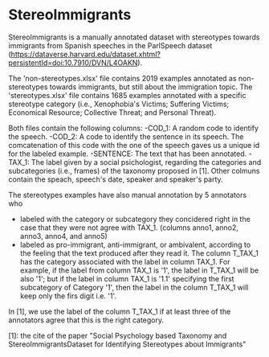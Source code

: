 # StereoImmigrants
StereoImmigrants is a  manually annotated dataset with stereotypes towards immigrants from Spanish speeches in the ParlSpeech dataset (https://dataverse.harvard.edu/dataset.xhtml?persistentId=doi:10.7910/DVN/L4OAKN). 

The 'non-stereotypes.xlsx' file contains 2019 examples annotated as non-stereotypes towards immigrants, but still about the immigration topic.
The 'stereotypes.xlsx' file contains 1685 examples annotated with a specific stereotype category (i.e., Xenophobia's Victims;  Suffering Victims; Economical Resource;  Collective Threat; and Personal Threat).

Both files contain the following columns:
-COD_1: A random code to identify the speech.
-COD_2: A code to identify the sentence in its speech. The comcatenation of this code with the one of the speech gaves us a unique id for the labeled example.
-SENTENCE: The text that has been annotated.
-TAX_1: The label given by a social psichologist, regarding the categories and subcategories (i.e., frames) of the taxonomy proposed in [1]. 
Other colmuns contain the speach, speech's date, speaker and speaker's party.

The stereotypes examples have also manual annotation by 5 annotators who 
- labeled with the category or subcategory they concidered right in the case that they were not agree with TAX_1. (columns anno1, anno2, anno3, anno4, and anno5)
- labeled as pro-immigrant, anti-immigrant, or ambivalent, according to the feeling that the text produced after they read it.
The column T_TAX_1 has the category associated with the label in column TAX_1. For example, if the label from column TAX_1 is '1', the label in T_TAX_1 will be also '1'; but if the label in column TAX_1 is '1.1' specifying the first subcategory of Category '1', then the label in the column T_TAX_1 will keep only the firs digit i.e. '1'. 

In [1], we use the label of the column T_TAX_1 if at least three of the annotators agree that this is the right category.





[1]: the cite of the paper "Social Psychology based Taxonomy and StereoImmigrantsDataset for Identifying Stereotypes about Immigrants"



